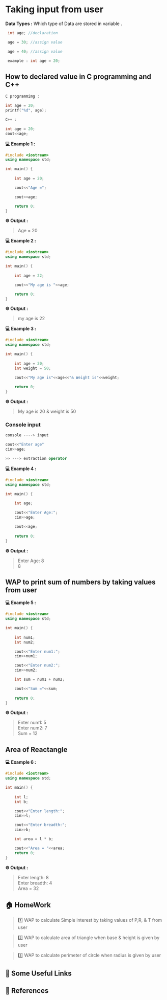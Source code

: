 
# Taking input from user

**Data Types :**  Which type of Data are stored in variable .

```cpp
 int age; //declaration

 age = 30; //assign value

 age = 40; //assign value

 example : int age = 20;
```

## How to declared value in C programming and C++
```c
C programmimg : 

int age = 20;
printf("%d", age);

C++ : 

int age = 20;
cout<<age;
```

**💻 Example 1 :**
```cpp
#include <iostream>
using namespace std;

int main() {
    
    int age = 20;

    cout<<"Age =";

    cout<<age; 

    return 0;
}
```
**⚙️ Output :**
>Age = 20


**💻 Example 2 :**
```cpp
#include <iostream>
using namespace std;

int main() {
    
    int age = 22;

    cout<<"My age is "<<age;

    return 0;
}
```
**⚙️ Output :**
>my age is 22

**💻 Example 3 :**
```cpp
#include <iostream>
using namespace std;

int main() {
    
    int age = 20;
    int weight = 50;

    cout<<"My age is"<<age<<"& Weight is"<<weight;
 
    return 0;
}
```
**⚙️ Output :**
>My age is 20 & weight is 50

### Console input

```cpp
console ----> input

cout<<"Enter age"
cin>>age;

>> ---> extraction operator 
```

**💻 Example 4 :**
```cpp
#include <iostream>
using namespace std;

int main() {
    
    int age;

    cout<<"Enter Age:";
    cin>>age;

    cout<<age;
 
    return 0;
}
```
**⚙️ Output :**
>Enter Age: 8<br>
8

## WAP to print sum of numbers by taking values from user

**💻 Example 5 :**
```cpp
#include <iostream>
using namespace std;

int main() {
    
    int num1;
    int num2;

    cout<<"Enter num1:";
    cin>>num1;

    cout<<"Enter num2:";
    cin>>num2;

    int sum = num1 + num2;

    cout<<"Sum ="<<sum;
 
    return 0;
}
```
**⚙️ Output :**
>Enter num1: 5<br>
Enter num2: 7<br>
Sum = 12

## Area of Reactangle

**💻 Example 6 :**
```cpp
#include <iostream>
using namespace std;

int main() {
    
    int l;
    int b;

    cout<<"Enter length:";
    cin>>l;

    cout<<"Enter breadth:";
    cin>>b;

    int area = l * b;

    cout<<"Area = "<<area;
    return 0;
}
```
**⚙️ Output :**
>Enter length: 8<br>
Enter breadth: 4<br>
Area = 32
 
## 🏠  HomeWork
>1️⃣ WAP to calculate Simple interest by taking values of P,R, & T from user<br>

>2️⃣ WAP to calculate area of triangle when base  & height is given by user

>3️⃣ WAP to calculate perimeter of circle when radius is given by user

## 🔗 Some Useful Links

## 📖 References

